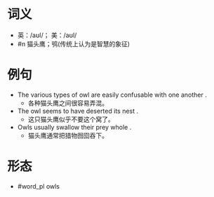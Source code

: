 # 词义
- 英：/aʊl/； 美：/aʊl/
- #n 猫头鹰；鸮(传统上认为是智慧的象征)
# 例句
- The various types of owl are easily confusable with one another .
	- 各种猫头鹰之间很容易弄混。
- The owl seems to have deserted its nest .
	- 这只猫头鹰似乎不要这个窝了。
- Owls usually swallow their prey whole .
	- 猫头鹰通常把猎物囫囵吞下。
# 形态
- #word_pl owls

